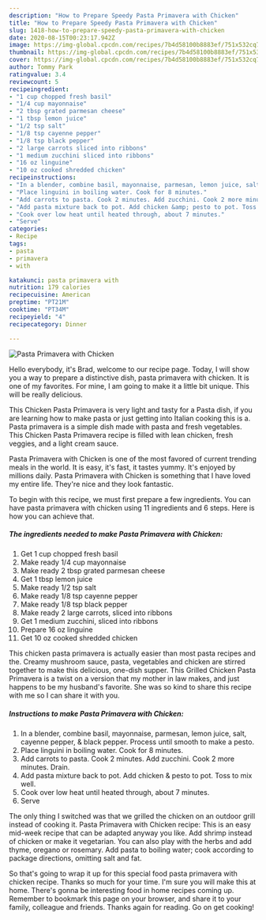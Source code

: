 ```yaml
---
description: "How to Prepare Speedy Pasta Primavera with Chicken"
title: "How to Prepare Speedy Pasta Primavera with Chicken"
slug: 1418-how-to-prepare-speedy-pasta-primavera-with-chicken
date: 2020-08-15T00:23:17.942Z
image: https://img-global.cpcdn.com/recipes/7b4d58100b8883ef/751x532cq70/pasta-primavera-with-chicken-recipe-main-photo.jpg
thumbnail: https://img-global.cpcdn.com/recipes/7b4d58100b8883ef/751x532cq70/pasta-primavera-with-chicken-recipe-main-photo.jpg
cover: https://img-global.cpcdn.com/recipes/7b4d58100b8883ef/751x532cq70/pasta-primavera-with-chicken-recipe-main-photo.jpg
author: Tommy Park
ratingvalue: 3.4
reviewcount: 5
recipeingredient:
- "1 cup chopped fresh basil"
- "1/4 cup mayonnaise"
- "2 tbsp grated parmesan cheese"
- "1 tbsp lemon juice"
- "1/2 tsp salt"
- "1/8 tsp cayenne pepper"
- "1/8 tsp black pepper"
- "2 large carrots sliced into ribbons"
- "1 medium zucchini sliced into ribbons"
- "16 oz linguine"
- "10 oz cooked shredded chicken"
recipeinstructions:
- "In a blender, combine basil, mayonnaise, parmesan, lemon juice, salt, cayenne pepper, &amp; black pepper. Process until smooth to make a pesto."
- "Place linguini in boiling water. Cook for 8 minutes."
- "Add carrots to pasta. Cook 2 minutes. Add zucchini. Cook 2 more minutes. Drain."
- "Add pasta mixture back to pot. Add chicken &amp; pesto to pot. Toss to mix well."
- "Cook over low heat until heated through, about 7 minutes."
- "Serve"
categories:
- Recipe
tags:
- pasta
- primavera
- with

katakunci: pasta primavera with 
nutrition: 179 calories
recipecuisine: American
preptime: "PT21M"
cooktime: "PT34M"
recipeyield: "4"
recipecategory: Dinner

---
```



![Pasta Primavera with Chicken](https://img-global.cpcdn.com/recipes/7b4d58100b8883ef/751x532cq70/pasta-primavera-with-chicken-recipe-main-photo.jpg)

Hello everybody, it's Brad, welcome to our recipe page. Today, I will show you a way to prepare a distinctive dish, pasta primavera with chicken. It is one of my favorites. For mine, I am going to make it a little bit unique. This will be really delicious.

This Chicken Pasta Primavera is very light and tasty for a Pasta dish, if you are learning how to make pasta or just getting into Italian cooking this is a. Pasta primavera is a simple dish made with pasta and fresh vegetables. This Chicken Pasta Primavera recipe is filled with lean chicken, fresh veggies, and a light cream sauce.

Pasta Primavera with Chicken is one of the most favored of current trending meals in the world. It is easy, it's fast, it tastes yummy. It's enjoyed by millions daily. Pasta Primavera with Chicken is something that I have loved my entire life. They're nice and they look fantastic.


To begin with this recipe, we must first prepare a few ingredients. You can have pasta primavera with chicken using 11 ingredients and 6 steps. Here is how you can achieve that.

<!--inarticleads1-->

##### The ingredients needed to make Pasta Primavera with Chicken:

1. Get 1 cup chopped fresh basil
1. Make ready 1/4 cup mayonnaise
1. Make ready 2 tbsp grated parmesan cheese
1. Get 1 tbsp lemon juice
1. Make ready 1/2 tsp salt
1. Make ready 1/8 tsp cayenne pepper
1. Make ready 1/8 tsp black pepper
1. Make ready 2 large carrots, sliced into ribbons
1. Get 1 medium zucchini, sliced into ribbons
1. Prepare 16 oz linguine
1. Get 10 oz cooked shredded chicken


This chicken pasta primavera is actually easier than most pasta recipes and the. Creamy mushroom sauce, pasta, vegetables and chicken are stirred together to make this delicious, one-dish supper. This Grilled Chicken Pasta Primavera is a twist on a version that my mother in law makes, and just happens to be my husband&#39;s favorite. She was so kind to share this recipe with me so I can share it with you. 

<!--inarticleads2-->

##### Instructions to make Pasta Primavera with Chicken:

1. In a blender, combine basil, mayonnaise, parmesan, lemon juice, salt, cayenne pepper, &amp; black pepper. Process until smooth to make a pesto.
1. Place linguini in boiling water. Cook for 8 minutes.
1. Add carrots to pasta. Cook 2 minutes. Add zucchini. Cook 2 more minutes. Drain.
1. Add pasta mixture back to pot. Add chicken &amp; pesto to pot. Toss to mix well.
1. Cook over low heat until heated through, about 7 minutes.
1. Serve


The only thing I switched was that we grilled the chicken on an outdoor grill instead of cooking it. Pasta Primavera with Chicken recipe: This is an easy mid-week recipe that can be adapted anyway you like. Add shrimp instead of chicken or make it vegetarian. You can also play with the herbs and add thyme, oregano or rosemary. Add pasta to boiling water; cook according to package directions, omitting salt and fat. 

So that's going to wrap it up for this special food pasta primavera with chicken recipe. Thanks so much for your time. I'm sure you will make this at home. There's gonna be interesting food in home recipes coming up. Remember to bookmark this page on your browser, and share it to your family, colleague and friends. Thanks again for reading. Go on get cooking!
